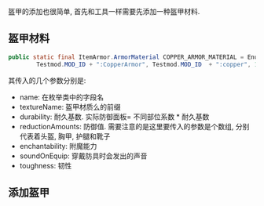 盔甲的添加也很简单, 首先和工具一样需要先添加一种盔甲材料. 

## 盔甲材料
```java
public static final ItemArmor.ArmorMaterial COPPER_ARMOR_MATERIAL = EnumHelper.addArmorMaterial(  
        Testmod.MOD_ID + ":CopperArmor", Testmod.MOD_ID  + ":copper", 10, new int[]{1, 3, 4, 1}, 12, SoundEvents.ITEM_ARMOR_EQUIP_GENERIC, 0.0F);
```
其传入的几个参数分别是:
- name: 在枚举类中的字段名
- textureName: 盔甲材质么的前缀
- durability: 耐久基数. 实际防御面板= 不同部位系数 * 耐久基数
- reductionAmounts: 防御值. 需要注意的是这里要传入的参数是个数组, 分别代表着头盔, 胸甲, 护腿和靴子
- enchantability: 附魔能力
- soundOnEquip: 穿戴防具时会发出的声音
- toughness: 韧性

## 添加盔甲







